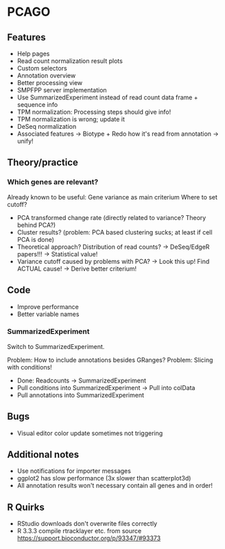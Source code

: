 # PCAGO

## Features

* Help pages
* Read count normalization result plots
* Custom selectors
* Annotation overview
* Better processing view
* SMPFPP server implementation
* Use SummarizedExperiment instead of read count data frame + sequence info
* TPM normalization: Processing steps should give info!
* TPM normalization is wrong; update it
* DeSeq normalization
* Associated features -> Biotype + Redo how it's read from annotation -> unify!


## Theory/practice

### Which genes are relevant?

Already known to be useful: Gene variance as main criterium
Where to set cutoff?

* PCA transformed change rate (directly related to variance? Theory behind PCA?)
* Cluster results? (problem: PCA based clustering sucks; at least if cell PCA is done)
* Theoretical approach? Distribution of read counts? -> DeSeq/EdgeR papers!!! -> Statistical value!
* Variance cutoff caused by problems with PCA? -> Look this up! Find ACTUAL cause! -> Derive better criterium!


## Code

* Improve performance
* Better variable names

### SummarizedExperiment

Switch to SummarizedExperiment.

Problem: How to include annotations besides GRanges?
Problem: Slicing with conditions!

* Done: Readcounts -> SummarizedExperiment
* Pull conditions into SummarizedExperiment -> Pull into colData
* Pull annotations into SummarizedExperiment

## Bugs

* Visual editor color update sometimes not triggering

## Additional notes

* Use notifications for importer messages
* ggplot2 has slow performance (3x slower than scatterplot3d)
* All annotation results won't necessary contain all genes and in order!

## R Quirks

* RStudio downloads don't overwrite files correctly
* R 3.3.3 compile rtracklayer etc. from source https://support.bioconductor.org/p/93347/#93373
